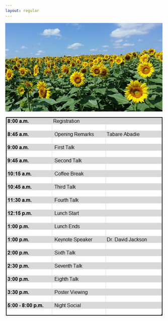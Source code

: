 ```yaml
---
layout: regular
---
```


<img src="/img/sunflower.jpg" width="500px" style="float: center" /> 

![Schedule](/img/schedule2017.JPG)
